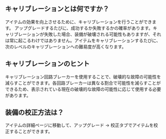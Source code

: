 ## キャリブレーションとは何ですか？

アイテムの効果を向上させるために、キャリブレーションを行うことができます。
アップグレードするたびに、成功するか失敗するかの確率があります。キャリブレーションが失敗した場合、装備が破壊される可能性もありますが、それは常に起こるわけではありません。アイテムをキャリブレーションするたびに、次のレベルのキャリブレーションへの難易度が高くなります。

## キャリブレーションのヒント
キャリブレーション回路ブレーカーを使用することで、破壊的な故障の可能性を減らすことができます。各回路ブレーカーは異なる割合で可能性を減らすことができるため、表示されている現在の破壊的な故障の可能性に応じて使用する必要があります。

## 装備の校正方法は？
アイテムの詳細ページに移動して、アップグレード -> 校正タブでアイテムを校正することができます。